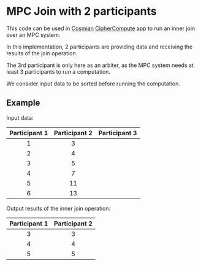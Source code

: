 # MPC Join with 2 participants

This code can be used in [Cosmian CipherCompute](https://github.com/Cosmian/CipherCompute) app to run an inner join over an MPC system.

In this implementation, 2 participants are providing data and receiving the results of the join operation.

The 3rd participant is only here as an arbiter, as the MPC system needs at least 3 participants to run a computation.

We consider input data to be sorted before running the computation.

## Example

Input data:

| Participant 1 | Participant 2 | Participant 3 |
| :-----------: | :-----------: | :-----------: |
|       1       |       3       |               |
|       2       |       4       |               |
|       3       |       5       |               |
|       4       |       7       |               |
|       5       |      11       |               |
|       6       |      13       |               |

Output results of the inner join operation:

| Participant 1 | Participant 2 |
| :-----------: | :-----------: |
|       3       |       3       |
|       4       |       4       |
|       5       |       5       |
